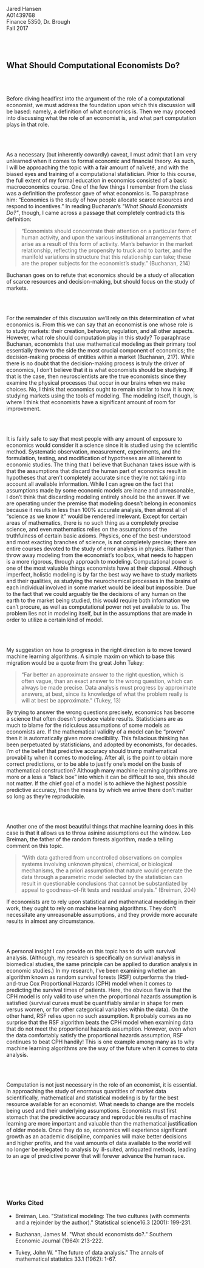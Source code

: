 Jared Hansen <br>
A01439768 <br>
Finance 5350, Dr. Brough <br>
Fall 2017 <br>

<br> <br>

## What Should Computational Economists Do?

<br> <br>

Before diving headfirst into the argument of the role of a computational economist,
we must address the foundation upon which this discussion will be based: namely, a definition
of what economics is. Then we may proceed into discussing what the role of an economist is,
and what part computation plays in that role.

<br> <br>

As a necessary (but inherently cowardly) caveat, I must admit that I am very unlearned
when it comes to formal economic and financial theory. As such, I will be approaching the topic
with a fair amount of naïveté, and with the biased eyes and training of a computational
statistician. Prior to this course, the full extent of my formal education in economics consisted
of a basic macroeconomics course. One of the few things I remember from the class was a definition
the professor gave of what economics is. To paraphrase him: “Economics is the study of how people
allocate scarce resources and respond to incentives.” In reading Buchanan’s *"What Should Economists
Do?"*, though, I came across a passage that completely contradicts this definition:
> “Economists should concentrate their attention on a particular form of human activity, and upon the
> various institutional arrangements that arise as a result of this form of activity. Man’s behavior in the
> market relationship, reflecting the propensity to truck and to barter, and the manifold variations
> in structure that this relationship can take; these are the proper subjects for the economist’s
> study.” (Buchanan, 214)

Buchanan goes on to refute that economics should be a study of allocation
of scarce resources and decision-making, but should focus on the study of markets.

<br> <br>

For the remainder of this discussion we’ll rely on this determination of what economics is.
From this we can say that an economist is one whose role is to study markets: their creation,
behavior, regulation, and all other aspects. However, what role should computation play in this study?
To paraphrase Buchanan, economists that use mathematical modeling as their primary tool essentially
throw to the side the most crucial component of economics; the decision-making process of entities
within a market (Buchanan, 217). While there is no doubt that the decision-making process is truly the
driver of economics, I don’t believe that it is what economists should be studying. If that is the
case, then neuroscientists are the true economists since they examine the physical processes that
occur in our brains when we make choices. No, I think that economics ought to remain similar to how it
is now, studying markets using the tools of modeling. The modeling itself, though, is where I think that
economists have a significant amount of room for improvement. 

<br> <br>

It is fairly safe to say that most people with any amount of exposure to economics would consider
it a science since it is studied using the scientific method. Systematic observation, measurement,
experiments, and the formulation, testing, and modification of hypotheses are all inherent to economic
studies. The thing that I believe that Buchanan takes issue with is that the assumptions that discard the
human part of economics result in hypotheses that aren’t completely accurate since they’re not taking into
account all available information. While I can agree on the fact that assumptions made by some economic
models are inane and unreasonable, I don’t think that discarding modeling entirely should be the answer.
If we are operating under the premise that modeling doesn’t belong in economics because it results in less
than 100% accurate analysis, then almost all of “science as we know it” would be rendered irrelevant.
Except for certain areas of mathematics, there is no such thing as a completely precise science, and even
mathematics relies on the assumptions of the truthfulness of certain basic axioms. Physics, one of the
best-understood and most exacting branches of science, is not completely precise; there are entire courses
devoted to the study of error analysis in physics. Rather than throw away modeling from the economist’s
toolbox, what needs to happen is a more rigorous, through approach to modeling. Computational power is one
of the most valuable things economists have at their disposal. Although imperfect, holistic modeling is by
far the best way we have to study markets and their qualities, as studying the neurochemical processes in
the brains of each individual involved in some market would be ideal but impossible. Due to the fact that
we could arguably tie the decisions of any human on the earth to the market being studied, this would
require both information we can’t procure, as well as computational power not yet available to us. The
problem lies not in modeling itself, but in the assumptions that are made in order to utilize a certain kind
of model.

<br> <br>

My suggestion on how to progress in the right direction is to move toward machine learning algorithms.
A simple maxim on which to base this migration would be a quote from the great John Tukey:
> “Far better an approximate answer to the right question, which is often vague, than an exact answer to
> the wrong question, which can always be made precise. Data analysis must progress by approximate answers,
> at best, since its knowledge of what the problem really is will at best be approximate.” (Tukey, 13)

By trying to answer the wrong questions precisely, economics has become a science that often doesn’t produce
viable results. Statisticians are as much to blame for the ridiculous assumptions of some models as economists
are. If the mathematical validity of a model can be “proven” then it is automatically given more credibility. This
fallacious thinking has been perpetuated by statisticians, and adopted by economists, for decades. I’m of the
belief that predictive accuracy should trump mathematical provability when it comes to modeling. After all,
is the point to obtain more correct predictions, or to be able to justify one’s model on the basis of
mathematical construction? Although many machine learning algorithms are more or a less a “black box” into
which it can be difficult to see, this should not matter. If the chief goal of a model is to achieve the
highest possible predictive accuracy, then the means by which we arrive there don’t matter so long as they’re
reproducible.

<br> <br>

Another one of the most beautiful things that machine learning does in this case is that it allows us
to throw asinine assumptions out the window. Leo Breiman, the father of the random forests algorithm, made a
telling comment on this topic.
> “With data gathered from uncontrolled observations on complex systems involving unknown physical, chemical,
> or biological mechanisms, the a priori assumption that nature would generate the data through a parametric
> model selected by the statistician can result in questionable conclusions that cannot be substantiated by
> appeal to goodness-of-fit tests and residual analysis.” (Breiman, 204) 

If economists are to rely upon statistical and mathematical modeling in their work, they ought to rely on machine
learning algorithms. They don’t necessitate any unreasonable assumptions, and they provide more accurate results in
almost any circumstance.

<br> <br>

A personal insight I can provide on this topic has to do with survival analysis. (Although, my research
is specifically on survival analysis in biomedical studies, the same principle can be applied to duration
analysis in economic studies.) In my research, I’ve been examining whether an algorithm known as random survival
forests (RSF) outperforms the tried-and-true Cox Proportional Hazards (CPH) model when it comes to predicting
the survival times of patients. Here, the obvious flaw is that the CPH model is only valid to use when the
proportional hazards assumption is satisfied (survival curves must be quantifiably similar in shape for men
versus women, or for other categorical variables within the data). On the other hand, RSF relies upon no such
assumption. It probably comes as no surprise that the RSF algorithm beats the CPH model when examining data that
do not meet the proportional hazards assumption. However, even when the data comfortably satisfy the proportional
hazards assumption, RSF continues to beat CPH handily! This is one example among many as to why machine learning
algorithms are the way of the future when it comes to data analysis.

<br> <br>

Computation is not just necessary in the role of an economist, it is essential. In approaching the study
of enormous quantities of market data scientifically, mathematical and statistical modeling is by far the best
resource available for an economist. What needs to change are the models being used and their underlying
assumptions. Economists must first stomach that the predictive accuracy and reproducible results of machine
learning are more important and valuable than the mathematical justification of older models. Once they do so,
economics will experience significant growth as an academic discipline, companies will make better decisions and
higher profits, and the vast amounts of data available to the world will no longer be relegated to analysis by
ill-suited, antiquated methods, leading to an age of predictive power that will forever advance the human race.

<br> <br>
<br> <br>


### Works Cited


- Breiman, Leo. "Statistical modeling: The two cultures (with comments and a rejoinder by the author)."
  Statistical science16.3 (2001): 199-231.

- Buchanan, James M. "What should economists do?." Southern Economic Journal (1964): 213-222.

- Tukey, John W. "The future of data analysis." The annals of mathematical statistics 33.1 (1962): 1-67.
